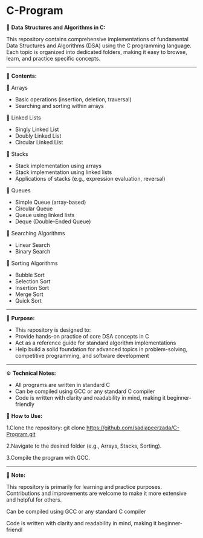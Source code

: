 # C-Program
📘 **Data Structures and Algorithms in C:**

This repository contains comprehensive implementations of fundamental Data Structures and Algorithms (DSA) using the C programming language.
Each topic is organized into dedicated folders, making it easy to browse, learn, and practice specific concepts.

---
📂 **Contents:**

🔹 Arrays
+ Basic operations (insertion, deletion, traversal)
+ Searching and sorting within arrays

🔹 Linked Lists
+ Singly Linked List
+ Doubly Linked List
+ Circular Linked List

🔹 Stacks
+ Stack implementation using arrays
+ Stack implementation using linked lists
+ Applications of stacks (e.g., expression evaluation, reversal)

🔹 Queues
+ Simple Queue (array-based)
+ Circular Queue
+ Queue using linked lists
+ Deque (Double-Ended Queue)

🔹 Searching Algorithms
+ Linear Search
+ Binary Search

🔹 Sorting Algorithms
+ Bubble Sort
+ Selection Sort
+ Insertion Sort
+ Merge Sort
+ Quick Sort

---
🎯 **Purpose:**

+ This repository is designed to:
+ Provide hands-on practice of core DSA concepts in C
+ Act as a reference guide for standard algorithm implementations
+ Help build a solid foundation for advanced topics in problem-solving, competitive programming, and software development
---

⚙️ **Technical Notes:**

+ All programs are written in standard C
+ Can be compiled using GCC or any standard C compiler
+ Code is written with clarity and readability in mind, making it beginner-friendly

🚀 **How to Use:**

1.Clone the repository:
git clone https://github.com/sadiapeerzada/C-Program.git

2.Navigate to the desired folder (e.g., Arrays, Stacks, Sorting).

3.Compile the program with GCC.

---

📌 **Note:**

This repository is primarily for learning and practice purposes. Contributions and improvements are welcome to make it more extensive and helpful for others.



Can be compiled using GCC or any standard C compiler

Code is written with clarity and readability in mind, making it beginner-friendl
